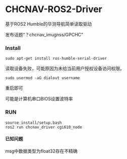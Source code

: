 # CHCNAV-ROS2-Driver
基于ROS2 Humble的华测导航简单读取驱动

发布话题“？chcnav_imugnss/GPCHC”

### Install
```shell
sudo apt-get install ros-humble-serial-driver
```


读取设备失败，可能原因为未给当前用户授权设备访问权限。
```shell
sudo usermod -aG dialout username
```
重启即可

可能是计算机串口BIOS设置波特率

### RUN
```shell
source install/setup.bash
ros2 run chcnav_driver cgi610_node
```

#### 已知问题
msg中数据类型为float32存在不精确